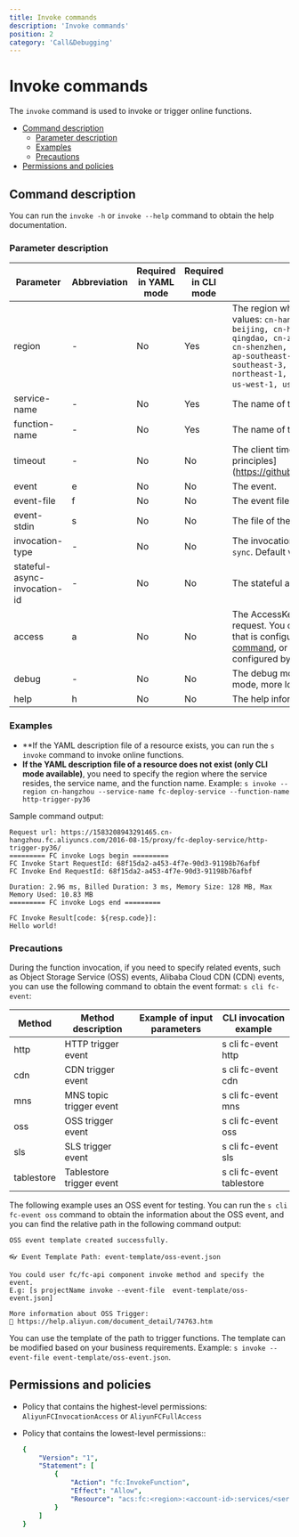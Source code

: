 ```yaml
---
title: Invoke commands
description: 'Invoke commands'
position: 2
category: 'Call&Debugging'
---
```


# Invoke commands

The `invoke` command is used to invoke or trigger online functions. 

- [Command description](#Command-description)
  - [Parameter description](#Parameter-description)
  - [Examples](#Examples)
  - [Precautions](#Precautions)
- [Permissions and policies](#Permissions-and-policies)

## Command description

You can run the `invoke -h` or `invoke --help` command to obtain the help documentation.

### Parameter description
 
| Parameter    | Abbreviation | Required in YAML mode | Required in CLI mode | Description                           |
| --------------- | -------- | -------------- | ------------- | ------------------------------------------------------------ |
| region     | -    | No      | Yes     | The region where the service resides. Valid values: `cn-hangzhou, cn-beijing, cn-beijing, cn-hangzhou, cn-shanghai, cn-qingdao, cn-zhangjiakou, cn-huhehaote, cn-shenzhen, cn-chengdu, cn-hongkong, ap-southeast-1, ap-southeast-2, ap-southeast-3, ap-southeast-5, ap-northeast-1, eu-central-1, eu-west-1, us-west-1, us-east-1, and ap-south-1`. |
| service-name  | -    | No      | Yes     | The name of the service.                            |
| function-name  | -    | No      | Yes     | The name of the function.                            |
| timeout      | -   | No      | No     | The client timeout session. [Timeout setting principles] (https://github.com/devsapp/fc/issues/480) |
| event      | e    | No      | No     | The event.                             |
| event-file   | f    | No      | No     | The event file.                           |
| event-stdin   | s    | No      | No     | The file of the event.                           |
| invocation-type | -    | No      | No     | The invocation type. Valid values: `async, sync`. Default value: `sync`.       |
| stateful-async-invocation-id | -    | No      | No     | The stateful asynchronous invocation.   |
| access     | a    | No      | No     | The AccessKey pair that is used in the request. You can use the AccessKey pair that is configured by running the [config command](https://github.com/Serverless-Devs/Serverless-Devs/tree/master/docs/en/command/config.md#config-add-command), or the AccessKey pair that is configured by using [environment variables](https://github.com/Serverless-Devs/Serverless-Devs/tree/master/docs/en/command/config.md#Configure-keys-by-using-environment-variables). |
| debug      | -    | No      | No     | The debug mode. If you enable the `debug` mode, more log information is returned.            |
| help      | h    | No      | No     | The help information.                         |
 
### Examples


- **If the YAML description file of a resource exists, you can run the `s invoke` command to invoke online functions.
- **If the YAML description file of a resource does not exist (only CLI mode available)**, you need to specify the region where the service resides, the service name, and the function name. Example: `s invoke --region cn-hangzhou --service-name fc-deploy-service --function-name http-trigger-py36`
 
Sample command output: 

```text
Request url: https://1583208943291465.cn-hangzhou.fc.aliyuncs.com/2016-08-15/proxy/fc-deploy-service/http-trigger-py36/
========= FC invoke Logs begin =========
FC Invoke Start RequestId: 68f15da2-a453-4f7e-90d3-91198b76afbf
FC Invoke End RequestId: 68f15da2-a453-4f7e-90d3-91198b76afbf

Duration: 2.96 ms, Billed Duration: 3 ms, Memory Size: 128 MB, Max Memory Used: 10.83 MB
========= FC invoke Logs end =========

FC Invoke Result[code: ${resp.code}]:
Hello world!
```

### Precautions

During the function invocation, if you need to specify related events, such as Object Storage Service (OSS) events, Alibaba Cloud CDN (CDN) events, you can use the following command to obtain the event format: `s cli fc-event`:

| Method     | Method   description      | Example   of input parameters | CLI   invocation example   |
| ---------- | ------------------------- | ----------------------------- | -------------------------- |
| http       | HTTP trigger event        |                               | s cli fc-event http        |
| cdn        | CDN trigger event         |                               | s cli fc-event cdn         |
| mns        | MNS topic trigger  event  |                               | s cli fc-event mns         |
| oss        | OSS trigger event         |                               | s cli fc-event oss         |
| sls        | SLS trigger event         |                               | s cli fc-event sls         |
| tablestore | Tablestore trigger  event |                               | s cli fc-event  tablestore |


The following example uses an OSS event for testing. You can run the `s cli fc-event oss` command to obtain the information about the OSS event, and you can find the relative path in the following command output:
```
OSS event template created successfully.

👓 Event Template Path: event-template/oss-event.json

You could user fc/fc-api component invoke method and specify the event.
E.g: [s projectName invoke --event-file  event-template/oss-event.json]

More information about OSS Trigger: 
📝 https://help.aliyun.com/document_detail/74763.htm
```

You can use the template of the path to trigger functions. The template can be modified based on your business requirements. Example: `s invoke --event-file event-template/oss-event.json`.

## Permissions and policies

- Policy that contains the highest-level permissions: `AliyunFCInvocationAccess` or `AliyunFCFullAccess`

- Policy that contains the lowest-level permissions:: 

  ```yaml
  {
      "Version": "1",
      "Statement": [
          {
              "Action": "fc:InvokeFunction",
              "Effect": "Allow",
              "Resource": "acs:fc:<region>:<account-id>:services/<serviceName>.<qualifier>/functions/<functionName>"
          }
      ]
  }
  ```
